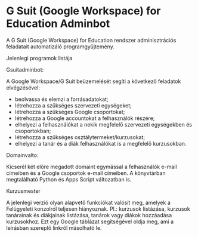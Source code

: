 # G Suit (Google Workspace) for Education Adminbot

A G Suit (Google Workspace) for Education rendszer adminisztrációs feladatait automatizáló programgyűjtemény.

Jelenlegi programok listája

Gsuitadminbot:

A Google Workspace/G Suit beüzemelését segíti a következő feladatok elvégzésével:

-	beolvassa és elemzi a forrásadatokat;
-	létrehozza a szükséges szervezeti egységeket;
-	létrehozza a szükséges Google csoportokat;
-	létrehozza a Google accountokat a felhasználók részére;
-	elhelyezi a felhasználókat a nekik megfelelő szervezeti egységekben és csoportokban;
-	létrehozza a szükséges osztálytermeket/kurzusokat;
-	elhelyezi a tanár és a diák felhasználókat is a megfelelő kurzusokban.


Domainvalto:

Kicserél két előre megadott domaint egymással a felhasználók e-mail címeiben és a Google csoportok e-mail címeiben.
A könyvtárban megtalálható Python és Apps Script változatban is.


Kurzusmester

A jelenlegi verzió olyan alapvető funkciókat valósít meg, amelyek a Felügyeleti konzolról teljesen hiányoznak.
Pl.: kurzusok listázása, kurzusok tanárainak és diákjainak listázása, tanárok vagy diákok hozzáadása kurzusokhoz.
Ezt egy Google táblázat segítségével oldja meg, ami a leírásban szereplő linkről másolható le.